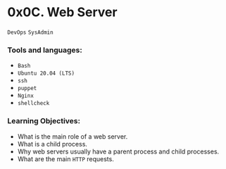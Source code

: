 # 0x0C. Web Server

`DevOps` `SysAdmin`

### Tools and languages:

 * `Bash`
 * `Ubuntu 20.04 (LTS)`
 * `ssh`
 * `puppet`
 * `Nginx`
 * `shellcheck`

### Learning Objectives:

 * What is the main role of a web server.
 * What is a child process.
 * Why web servers usually have a parent process and child processes.
 * What are the main `HTTP` requests.
